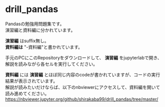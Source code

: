 # drill_pandas

Pandasの勉強用問題集です。  
演習編と資料編に分かれています。  

__演習編__ はsuffix無し。  
__資料編は__ "-資料編"と書かれています。  

手元のPCにこのRepositoryをダウンロードして、 __演習編__ をjupyterlabで開き、解説を読みながら各セルを実行してください。  

__資料編__ には __演習編__ とほぼ同じ内容のcodeが書かれていますが、コードの実行結果が表示されています。   
解説が読みたいだけならば、以下のnbviewerにアクセスして、資料編を開いて読み進めてください。  
https://nbviewer.jupyter.org/github/shirakaba99/drill_pandas/tree/master/  
